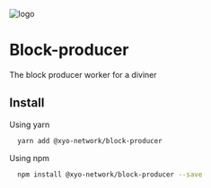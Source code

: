 [logo]: https://cdn.xy.company/img/brand/XY_Logo_GitHub.png


![logo]

# Block-producer

The block producer worker for a diviner

## Install

Using yarn

```sh
  yarn add @xyo-network/block-producer
```

Using npm

```sh
  npm install @xyo-network/block-producer --save
```
